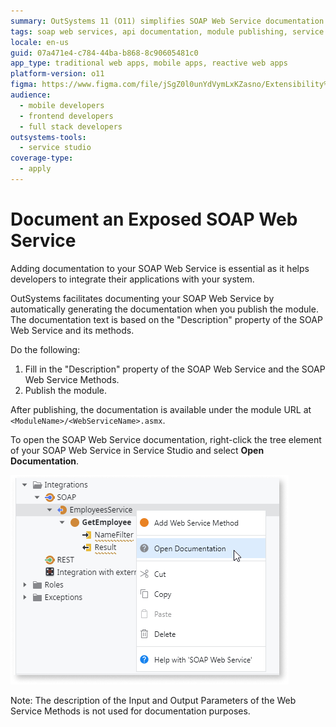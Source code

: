 ```yaml
---
summary: OutSystems 11 (O11) simplifies SOAP Web Service documentation by auto-generating it upon module publication based on the "Description" properties.
tags: soap web services, api documentation, module publishing, service studio features, web service integration
locale: en-us
guid: 07a471e4-c784-44ba-b868-8c90605481c0
app_type: traditional web apps, mobile apps, reactive web apps
platform-version: o11
figma: https://www.figma.com/file/jSgZ0l0unYdVymLxKZasno/Extensibility%20and%20Integration?node-id=418:36
audience:
  - mobile developers
  - frontend developers
  - full stack developers
outsystems-tools:
  - service studio
coverage-type:
  - apply
---
```


# Document an Exposed SOAP Web Service

Adding documentation to your SOAP Web Service is essential as it helps developers to integrate their applications with your system.

OutSystems facilitates documenting your SOAP Web Service by automatically generating the documentation when you publish the module. The documentation text is based on the "Description" property of the SOAP Web Service and its methods.

Do the following:

1. Fill in the "Description" property of the SOAP Web Service and the SOAP Web Service Methods.
2. Publish the module. 

After publishing, the documentation is available under the module URL at `<ModuleName>/<WebServiceName>.asmx`.

To open the SOAP Web Service documentation, right-click the tree element of your SOAP Web Service in Service Studio and select **Open Documentation**.

![Right-clicking the SOAP Web Service in Service Studio to select 'Open Documentation'](images/soap-open-documentation-ss.png "Open SOAP Web Service Documentation")

Note: The description of the Input and Output Parameters of the Web Service Methods is not used for documentation purposes.

